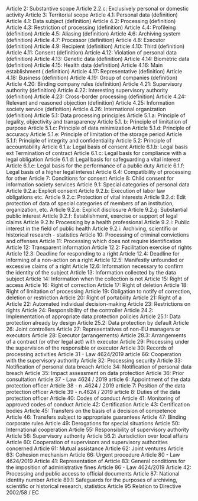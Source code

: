 Article 2: Substantive scope Article 2.2.c: Exclusively personal or domestic activity Article 3: Territorial scope Article 4.1: Personal data (definition) Article 4.1: Data subject (definition) Article 4.2: Processing (definition) Article 4.3: Restriction of processing (definition) Article 4.4: Profileing (definition) Article 4.5: Aliasing (definition) Article 4.6: Archiving system (definition) Article 4.7: Processor (definition) Article 4.8: Executor (definition) Article 4.9: Recipient (definition) Article 4.10: Third (definition) Article 4.11: Consent (definition) Article 4.12: Violation of personal data (definition) Article 4.13: Genetic data (definition) Article 4.14: Biometric data (definition) Article 4.15: Health data (definition) Article 4.16: Main establishment ( definition) Article 4.17: Representative (definition) Article 4.18: Business (definition) Article 4.19: Group of companies (definition) Article 4.20: Binding company rules (definition) Article 4.21: Supervisory authority (definition) Article 4.22: Interesting supervisory authority (definition) Article 4.23: Cross-border processing (definition) Article 4.24: Relevant and reasoned objection (definition) Article 4.25: Information society service (definition) Article 4.26: International organization (definition) Article 5.1: Data processing principles Article 5.1.a: Principle of legality, objectivity and transparency Article 5.1. b: Principle of limitation of purpose Article 5.1.c: Principle of data minimization Article 5.1.d: Principle of accuracy Article 5.1.e: Principle of limitation of the storage period Article 5.1.f: Principle of integrity and confidentiality Article 5.2: Principle of accountability Article 6.1.a: Legal basis of consent Article 6.1.b: Legal basis ext Termination of contract Article 6.1.c: Legal basis for compliance with a legal obligation Article 6.1.d: Legal basis for safeguarding a vital interest Article 6.1.e: Legal basis for the performance of a public duty Article 6.1.f: Legal basis of a higher legal interest Article 6.4: Compatibility of processing for other Article 7: Conditions for consent Article 8: Child consent for information society services Article 9.1: Special categories of personal data Article 9.2.a: Explicit consent Article 9.2.b: Execution of labor law obligations etc. Article 9.2.c: Protection of vital interests Article 9.2.d: Edit protection of data of special categories of members of an institution, organization, etc. Article 9.2.e: Explicit disclosure Article 9.2.g: Substantial public interest Article 9.2.f: Establishment, exercise or support of legal claims Article 9.2.h: Processing by a health professional Article 9.2.i: Public interest in the field of public health Article 9.2.i: Archiving, scientific or historical research - statistics Article 10: Processing of criminal convictions and offenses Article 11: Processing which does not require identification Article 12: Transparent information Article 12.2: Facilitation exercise of rights Article 12.3: Deadline for responding to a right Article 12.4: Deadline for informing of a non-action on a right Article 12.5: Manifestly unfounded or excessive claims of a right Article 12.6: Information necessary to confirm the identity of the subject Article 13: Information collected by the data subject Article 14: Information when the collection is not Article 15: Right of access Article 16: Right of correction Article 17: Right of deletion Article 18: Right of limitation of processing Article 19: Obligation to notify of correction, deletion or restriction Article 20: Right of portability Article 21: Right of a Article 22: Automated individual decision-making Article 23: Restrictions on rights Article 24: Responsibility of the controller Article 24.2: Implementation of appropriate data protection policies Article 25.1: Data protection already by design Article 25.2: Data protection by default Article 26: Joint controllers Article 27: Representatives of non-EU managers or executors Article 28: Executor (arrangements) Article 28.3: Arrangements of a contract (or other legal act) with executor Article 29: Processing under the supervision of the responsible or executor Article 30: Records of processing activities Article 31 - Law 4624/2019 article 66: Cooperation with the supervisory authority Article 32: Processing security Article 33: Notification of personal data breach Article 34: Notification of personal data breach Article 35: Impact assessment on data protection Article 36: Prior consultation Article 37 - Law 4624 / 2019 article 6: Appointment of the data protection officer Article 38 - n .4624 / 2019 article 7: Position of the data protection officer Article 39 - n.4624 / 2019 article 8: Duties of the data protection officer Article 40: Codes of conduct Article 41: Monitoring of approved codes of conduct Article 42: Certification Article 43: Certification bodies Article 45: Transfers on the basis of a decision of competence Article 46: Transfers subject to appropriate guarantees Article 47: Binding corporate rules Article 49: Derogations for special situations Article 50: International cooperation Article 55: Responsibility of supervisory authority Article 56: Supervisory authority Article 56.2: Jurisdiction over local affairs Article 60: Cooperation of supervisors and supervisory authorities concerned Article 61: Mutual assistance Article 62: Joint ventures Article 63: Cohesion mechanism Article 66: Urgent procedure Article 80 - Law 4624/2019 Article 41: Representation of Article 83: General conditions for the imposition of administrative fines Article 86 - Law 4624/2019 Article 42: Processing and public access to official documents Article 87: National identity number Article 89.1: Safeguards for the purposes of archiving, scientific or historical research, statistics Article 95 Relation to Directive 2002/58 / EC
